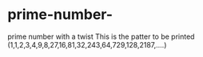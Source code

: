 # prime-number-
prime number  with a  twist
This is the patter to be printed
(1,1,2,3,4,9,8,27,16,81,32,243,64,729,128,2187,....)

